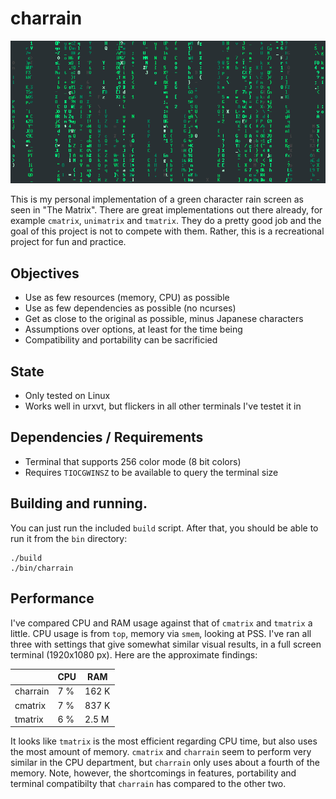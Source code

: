 # charrain

![charrain](example.png)

This is my personal implementation of a green character rain screen as seen in "The Matrix". There are great implementations out there already, for example `cmatrix`, `unimatrix` and `tmatrix`. They do a pretty good job and the goal of this project is not to compete with them. Rather, this is a recreational project for fun and practice.

## Objectives

- Use as few resources (memory, CPU) as possible
- Use as few dependencies as possible (no ncurses)
- Get as close to the original as possible, minus Japanese characters
- Assumptions over options, at least for the time being
- Compatibility and portability can be sacrificied

## State

- Only tested on Linux
- Works well in urxvt, but flickers in all other terminals I've testet it in

## Dependencies / Requirements

- Terminal that supports 256 color mode (8 bit colors)
- Requires `TIOCGWINSZ` to be available to query the terminal size

## Building and running.

You can just run the included `build` script. After that, you should be able to run it from the `bin` directory:

    ./build
    ./bin/charrain

## Performance

I've compared CPU and RAM usage against that of `cmatrix` and `tmatrix` a little. CPU usage is from `top`, memory via `smem`, looking at PSS. I've ran all three with settings that give somewhat similar visual results, in a full screen terminal (1920x1080 px). Here are the approximate findings:

|          |  CPU |   RAM |
|----------|------|-------|
| charrain |  7 % | 162 K |
|  cmatrix |  7 % | 837 K |
|  tmatrix |  6 % | 2.5 M |

It looks like `tmatrix` is the most efficient regarding CPU time, but also uses the most amount of memory. `cmatrix` and `charrain` seem to perform very similar in the CPU department, but `charrain` only uses about a fourth of the memory. Note, however, the shortcomings in features, portability and terminal compatibilty that `charrain` has compared to the other two.


